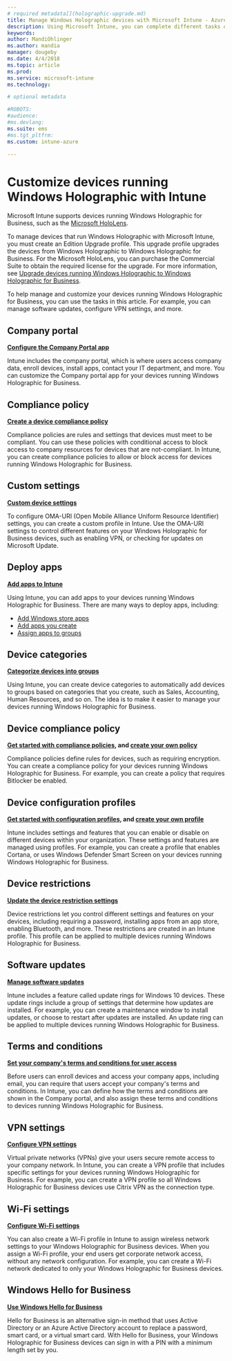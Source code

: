 ```yaml
---
# required metadata[](holographic-upgrade.md)
title: Manage Windows Holographic devices with Microsoft Intune - Azure | Microsoft Docs
description: Using Microsoft Intune, you can complete different tasks on devices running Windows Holographic for Business, including configure the company portal, create a compliance policy, customize OMA-URI settings, deploy apps, categorize devices in groups, create profiles, restrict devices, enable software updates, set terms and conditions, configure VPN and Wi-Fi settings, and use Hello for Business.
keywords:
author: MandiOhlinger
ms.author: mandia
manager: dougeby
ms.date: 4/4/2018
ms.topic: article
ms.prod:
ms.service: microsoft-intune
ms.technology:

# optional metadata

#ROBOTS:
#audience:
#ms.devlang:
ms.suite: ems
#ms.tgt_pltfrm:
ms.custom: intune-azure

---
```


# Customize devices running Windows Holographic with Intune

Microsoft Intune supports devices running Windows Holographic for Business, such as the [Microsoft HoloLens](https://docs.microsoft.com/en-us/hololens/).

To manage devices that run Windows Holographic with Microsoft Intune, you must create an Edition Upgrade profile. This upgrade profile upgrades the devices from Windows Holographic to Windows Holographic for Business. For the Microsoft HoloLens, you can purchase the Commercial Suite to obtain the required license for the upgrade. For more information, see [Upgrade devices running Windows Holographic to Windows Holographic for Business](holographic-upgrade.md).

To help manage and customize your devices running Windows Holographic for Business, you can use the tasks in this article. For example, you can manage software updates, configure VPN settings, and more.

## Company portal
**[Configure the Company Portal app](company-portal-app.md)**

Intune includes the company portal, which is where users access company data, enroll devices, install apps, contact your IT department, and more. You can customize the Company portal app for your devices running Windows Holographic for Business.

## Compliance policy
**[Create a device compliance policy](compliance-policy-create-windows.md)**

Compliance policies are rules and settings that devices must meet to be compliant. You can use these policies with conditional access to block access to company resources for devices that are not-compliant. In Intune, you can create compliance policies to allow or block access for devices running Windows Holographic for Business.

## Custom settings
**[Custom device settings](custom-settings-windows-holographic.md)**

To configure OMA-URI (Open Mobile Alliance Uniform Resource Identifier) settings, you can create a custom profile in Intune. Use the OMA-URI settings to control different features on your Windows Holographic for Business devices, such as enabling VPN, or checking for updates on Microsoft Update.

## Deploy apps
**[Add apps to Intune](apps-add.md)**

Using Intune, you can add apps to your devices running Windows Holographic for Business. There are many ways to deploy apps, including:

- [Add Windows store apps](store-apps-windows.md)
- [Add apps you create](lob-apps-windows.md)
- [Assign apps to groups](https://docs.microsoft.com/en-us/intune/apps-deploy.md)

## Device categories
**[Categorize devices into groups](device-group-mapping.md)**

Using Intune, you can create device categories to automatically add devices to groups based on categories that you create, such as Sales, Accounting, Human Resources, and so on. The idea is to make it easier to manage your devices running Windows Holographic for Business.

## Device compliance policy
**[Get started with compliance policies](device-compliance-get-started.md), and [create your own policy](compliance-policy-create-windows.md)**

Compliance policies define rules for devices, such as requiring encryption. You can create a compliance policy for your devices running Windows Holographic for Business. For example, you can create a policy that requires Bitlocker be enabled.

## Device configuration profiles 
**[Get started with configuration profiles](device-profiles.md), and [create your own profile](device-profile-create.md)**

Intune includes settings and features that you can enable or disable on different devices within your organization. These settings and features are managed using profiles. For example, you can create a profile that enables Cortana, or uses Windows Defender Smart Screen on your devices running Windows Holographic for Business.

## Device restrictions
**[Update the device restriction settings](device-restrictions-windows-holographic.md)**

Device restrictions let you control different settings and features on your devices, including requiring a password, installing apps from an app store, enabling Bluetooth, and more. These restrictions are created in an Intune profile. This profile can be applied to multiple devices running Windows Holographic for Business.

## Software updates
**[Manage software updates](windows-update-for-business-configure.md)**

Intune includes a feature called update rings for Windows 10 devices. These update rings include a group of settings that determine how updates are installed. For example, you can create a maintenance window to install updates, or choose to restart after updates are installed. An update ring can be applied to multiple devices running Windows Holographic for Business.

## Terms and conditions
**[Set your company's terms and conditions for user access](terms-and-conditions-create.md)**

Before users can enroll devices and access your company apps, including email, you can require that users accept your company's terms and conditions. In Intune, you can define how the terms and conditions are shown in the Company portal, and also assign these terms and conditions to devices running Windows Holographic for Business.

## VPN settings
**[Configure VPN settings](vpn-settings-configure.md)**

Virtual private networks (VPNs) give your users secure remote access to your company network. In Intune, you can create a VPN profile that includes specific settings for your devices running Windows Holographic for Business. For example, you can create a VPN profile so all Windows Holographic for Business devices use Citrix VPN as the connection type.

## Wi-Fi settings
**[Configure Wi-Fi settings](wi-fi-settings-configure.md)**

You can also create a Wi-Fi profile in Intune to assign wireless network settings to your Windows Holographic for Business devices. When you assign a Wi-Fi profile, your end users get corporate network access, without any network configuration. For example, you can create a Wi-Fi network dedicated to only your Windows Holographic for Business devices.

## Windows Hello for Business
**[Use Windows Hello for Business](windows-hello.md)**

Hello for Business is an alternative sign-in method that uses Active Directory or an Azure Active Directory account to replace a password, smart card, or a virtual smart card. With Hello for Business, your Windows Holographic for Business devices can sign in with a PIN with a minimum length set by you.